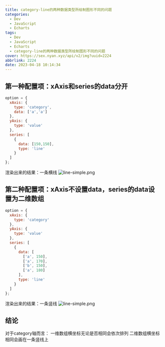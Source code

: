 ```yaml
---
title: category-line的两种数据类型所绘制图形不同的问题
categories:
  - Dev
  - JavaScript
  - Echarts
tags:
  - Dev
  - JavaScript
  - Echarts
  - category-line的两种数据类型所绘制图形不同的问题
cover: https://sex.nyan.xyz/api/v2/img?uuid=2224
abbrlink: 2224
date: 2023-04-18 10:14:34
---
```


## 第一种配置项：xAxis和series的data分开  

```js
option = {
  xAxis: {
    type: 'category',
    data: ['a','a']
  },
  yAxis: {
    type: 'value'
  },
  series: [
    {
      data: [150,150],
      type: 'line'
    }
  ]
};
```
渲染出来的结果：一条横线
![line-simple.png](https://s2.loli.net/2023/04/18/9Gnikd7csS4mg1J.png)

## 第二种配置项：xAxis不设置data，series的data设置为二维数组

```js
option = {
  xAxis: {
    type: 'category'
  },
  yAxis: {
    type: 'value'
  },
  series: [
    {
      data: [
        ['a', 150],
        ['a', 170],
        ['b', 150],
        ['a', 180]
      ],
      type: 'line'
    }
  ]
};

```

渲染出来的结果：一条竖线
![line-simple.png](https://s2.loli.net/2023/04/18/AmT96RI1UN7uvFg.png)

## 结论

对于category轴而言：
一维数组横坐标无论是否相同会依次排列
二维数组横坐标相同会画在一条竖线上
